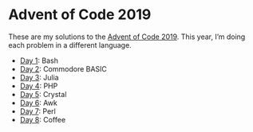 # Advent of Code 2019

These are my solutions to the [Advent of Code 2019][2019]. This year, I’m doing
each problem in a different language.

[2019]: https://adventofcode.com/2019

* [Day 1](./day1): Bash
* [Day 2](./day2): Commodore BASIC
* [Day 3](./day3): Julia
* [Day 4](./day4): PHP
* [Day 5](./day5): Crystal
* [Day 6](./day6): Awk
* [Day 7](./day7): Perl
* [Day 8](./day8): Coffee
